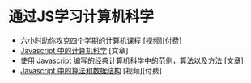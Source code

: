 # 通过JS学习计算机科学

* [六小时助你攻克四个学期的计算机课程](https://frontendmasters.com/workshops/computer-science/) [视频][付费]
* [ Javascript 中的计算机科学](https://github.com/davidshariff/computer-science) [文章]
* [ 使用 Javascript 编写的经典计算机科学中的范例，算法以及方法](https://github.com/nzakas/computer-science-in-javascript) [文章]
* [ Javascript 中的算法和数据结构](https://frontendmasters.com/workshops/algorithms-data-structures-js/) [视频][付费]
